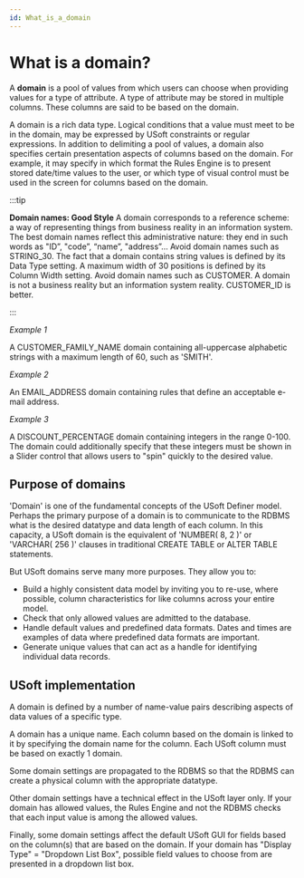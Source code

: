 ```yaml
---
id: What_is_a_domain
---
```


# What is a domain?

A **domain** is a pool of values from which users can choose when providing values for a type of attribute. A type of attribute may be stored in multiple columns. These columns are said to be based on the domain.

A domain is a rich data type. Logical conditions that a value must meet to be in the domain, may be expressed by USoft constraints or regular expressions. In addition to delimiting a pool of values, a domain also specifies certain presentation aspects of columns based on the domain. For example, it may specify in which format the Rules Engine is to present stored date/time values to the user, or which type of visual control must be used in the screen for columns based on the domain.


:::tip

**Domain names: Good Style**
A domain corresponds to a reference scheme: a way of representing things from business reality in an information system. The best domain names reflect this administrative nature: they end in such words as "ID”, "code”, “name”, "address”…
Avoid domain names such as STRING_30. The fact that a domain contains string values is defined by its Data Type setting. A maximum width of 30 positions is defined by its Column Width setting.
Avoid domain names such as CUSTOMER. A domain is not a business reality but an information system reality. CUSTOMER_ID is better.

:::

*Example 1*

A CUSTOMER_FAMILY_NAME domain containing all-uppercase alphabetic strings with a maximum length of 60, such as 'SMITH'.

*Example 2*

An EMAIL_ADDRESS domain containing rules that define an acceptable e-mail address.

*Example 3*

A DISCOUNT_PERCENTAGE domain containing integers in the range 0-100. The domain could additionally specify that these integers must be shown in a Slider control that allows users to "spin" quickly to the desired value.

## Purpose of domains

'Domain' is one of the fundamental concepts of the USoft Definer model. Perhaps the primary purpose of a domain is to communicate to the RDBMS what is the desired datatype and data length of each column. In this capacity, a USoft domain is the equivalent of 'NUMBER( 8, 2 )' or 'VARCHAR( 256 )' clauses in traditional CREATE TABLE or ALTER TABLE statements.

But USoft domains serve many more purposes. They allow you to:

- Build a highly consistent data model by inviting you to re-use, where possible, column characteristics for like columns across your entire model.
- Check that only allowed values are admitted to the database.
- Handle default values and predefined data formats. Dates and times are examples of data where predefined data formats are important.
- Generate unique values that can act as a handle for identifying individual data records.

## USoft implementation

A domain is defined by a number of name-value pairs describing aspects of data values of a specific type.

A domain has a unique name. Each column based on the domain is linked to it by specifying the domain name for the column. Each USoft column must be based on exactly 1 domain.

Some domain settings are propagated to the RDBMS so that the RDBMS can create a physical column with the appropriate datatype.

Other domain settings have a technical effect in the USoft layer only. If your domain has allowed values, the Rules Engine and not the RDBMS checks that each input value is among the allowed values.

Finally, some domain settings affect the default USoft GUI for fields based on the column(s) that are based on the domain. If your domain has "Display Type" = "Dropdown List Box", possible field values to choose from are presented in a dropdown list box.